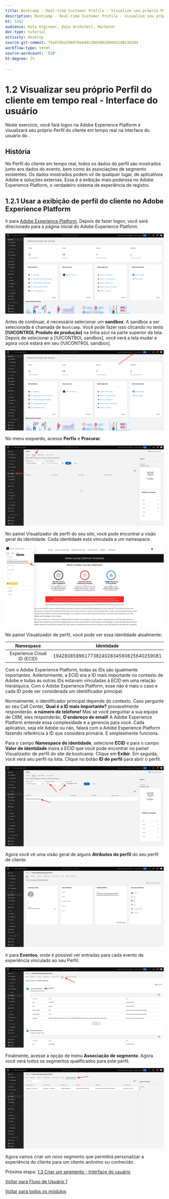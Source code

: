 ```yaml
---
title: Bootcamp - Real-time Customer Profile - Visualize seu próprio Perfil do cliente em tempo real - UI - Brasil
description: Bootcamp - Real-time Customer Profile - Visualize seu próprio Perfil do cliente em tempo real - UI - Brasil
kt: 5342
audience: Data Engineer, Data Architect, Marketer
doc-type: tutorial
activity: develop
source-git-commit: 75a878ba596078e6d013b65062606931402302dd
workflow-type: tm+mt
source-wordcount: '510'
ht-degree: 2%

---
```


# 1.2 Visualizar seu próprio Perfil do cliente em tempo real - Interface do usuário

Neste exercício, você fará logon na Adobe Experience Platform e visualizará seu próprio Perfil do cliente em tempo real na interface do usuário do .

## História

No Perfil do cliente em tempo real, todos os dados do perfil são mostrados junto aos dados do evento, bem como às associações de segmento existentes. Os dados mostrados podem vir de qualquer lugar, de aplicativos Adobe e soluções externas. Essa é a exibição mais poderosa no Adobe Experience Platform, o verdadeiro sistema de experiência de registro.

## 1.2.1 Usar a exibição de perfil do cliente no Adobe Experience Platform

Ir para [Adobe Experience Platform](https://experience.adobe.com/platform). Depois de fazer logon, você será direcionado para a página inicial do Adobe Experience Platform.

![Assimilação de dados](./images/home.png)

Antes de continuar, é necessário selecionar um **sandbox**. A sandbox a ser selecionada é chamada de ``Bootcamp``. Você pode fazer isso clicando no texto **[!UICONTROL Produto de produção]** na linha azul na parte superior da tela. Depois de selecionar a [!UICONTROL sandbox], você verá a tela mudar e agora você estará em seu [!UICONTROL sandbox].

![Assimilação de dados](./images/sb1.png)

No menu esquerdo, acesse **Perfis** e **Procurar**.

![Perfil do cliente](./images/homemenu.png)

No painel Visualizador de perfil do seu site, você pode encontrar a visão geral da identidade. Cada identidade está vinculada a um namespace.

![Perfil do cliente](./images/identities.png)

No painel Visualizador de perfil, você pode ver essa identidade atualmente:

| Namespace | Identidade |
|:-------------:| :---------------:|
| Experience Cloud ID (ECID) | 19428085896177382402834560825640259081 |

Com o Adobe Experience Platform, todas as IDs são igualmente importantes. Anteriormente, a ECID era a ID mais importante no contexto de Adobe e todas as outras IDs estavam vinculadas à ECID em uma relação hierárquica. Com o Adobe Experience Platform, esse não é mais o caso e cada ID pode ser considerada um identificador principal.

Normalmente, o identificador principal depende do contexto. Caso pergunte ao seu Call Center, **Qual é a ID mais importante?** provavelmente responderão. **o número de telefone!** Mas se você perguntar a sua equipe de CRM, eles responderão, **O endereço de email!**  A Adobe Experience Platform entende essa complexidade e a gerencia para você. Cada aplicativo, seja ele Adobe ou não, falará com a Adobe Experience Platform fazendo referência à ID que considera primária. E simplesmente funciona.

Para o campo **Namespace de identidade**, selecione **ECID** e para o campo **Valor de identidade** insira a ECID que você pode encontrar no painel Visualizador de perfil do site de bootcamp. Clique em **Exibir**. Em seguida, você verá seu perfil na lista. Clique no botão **ID do perfil** para abrir o perfil.

![Perfil do cliente](./images/popupecid.png)

Agora você vê uma visão geral de alguns **Atributos do perfil** do seu perfil de cliente.

![Perfil do cliente](./images/profile.png)

Ir para **Eventos**, onde é possível ver entradas para cada evento de experiência vinculado ao seu Perfil.

![Perfil do cliente](./images/profileee.png)

Finalmente, acesse a opção de menu **Associação de segmento**. Agora você verá todos os segmentos qualificados para este perfil.

![Perfil do cliente](./images/profileseg.png)

Agora vamos criar um novo segmento que permitirá personalizar a experiência do cliente para um cliente anônimo ou conhecido.

Próxima etapa: [1.3 Criar um segmento - Interface do usuário](./ex3.md)

[Voltar para Fluxo de Usuário 1](./uc1.md)

[Voltar para todos os módulos](../../overview.md)
